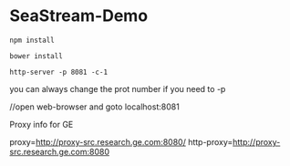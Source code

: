 SeaStream-Demo
==============
	npm install

	bower install

	http-server -p 8081 -c-1

you can always change the prot number if you need to -p 

//open web-browser and goto localhost:8081


Proxy info for GE

proxy=http://proxy-src.research.ge.com:8080/
http-proxy=http://proxy-src.research.ge.com:8080